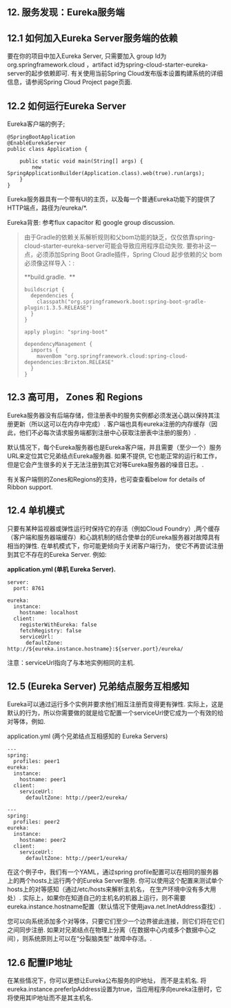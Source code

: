 ## 12. 服务发现：Eureka服务端

## 12.1 如何加入Eureka Server服务端的依赖

要在你的项目中加入Eureka Server, 只需要加入 group Id为org.springframework.cloud ，artifact id为spring-cloud-starter-eureka-server的起步依赖即可. 有关使用当前Spring Cloud发布版本设置构建系统的详细信息，请参阅Spring Cloud Project page页面.

## 12.2 如何运行Eureka Server

Eureka客户端的例子;

    @SpringBootApplication
    @EnableEurekaServer
    public class Application {
    
        public static void main(String[] args) {
            new SpringApplicationBuilder(Application.class).web(true).run(args);
        }
    }
    

Eureka服务器具有一个带有UI的主页，以及每一个普通Eureka功能下的提供了HTTP端点，路径为/eureka/*.

Eureka背景: 参考flux capacitor 和 google group discussion.

> 由于Gradle的依赖关系解析规则和父bom功能的缺乏，仅仅依靠spring-cloud-starter-eureka-server可能会导致应用程序启动失败. 要弥补这一点，必须添加Spring Boot Gradle插件，Spring Cloud 起步依赖的父 bom必须像这样导入：:
> 
> **build.gradle.  **
> 
>     buildscript {
>       dependencies {
>         classpath("org.springframework.boot:spring-boot-gradle-plugin:1.3.5.RELEASE")
>       }
>     }
>     
>     apply plugin: "spring-boot"
>     
>     dependencyManagement {
>       imports {
>         mavenBom "org.springframework.cloud:spring-cloud-dependencies:Brixton.RELEASE"
>       }
>     }
>     

## 12.3 高可用， Zones 和 Regions

Eureka服务器没有后端存储，但注册表中的服务实例都必须发送心跳以保持其注册更新（所以这可以在内存中完成）. 客户端也具有eureka注册的内存缓存（因此，他们不必每次请求服务端都到注册中心获取注册表中注册的服务）.

默认情况下，每个Eureka服务器也是Eureka客户端，并且需要（至少一个）服务URL来定位其它兄弟结点Eureka服务器. 如果不提供, 它也能正常的运行和工作， 但是它会产生很多的关于无法注册到其它对等Eureka服务器的噪音日志。.

有关客户端侧的Zones和Regions的支持，也可查查看below for details of Ribbon support.

## 12.4 单机模式

只要有某种监视器或弹性运行时保持它的存活（例如Cloud Foundry）,两个缓存（客户端和服务器端缓存）和心跳机制的结合使单台的Eureka服务器对故障具有相当的弹性. 在单机模式下，你可能更倾向于关闭客户端行为， 使它不再尝试注册到其它不存在的Eureka Server. 例如:

**application.yml (单机 Eureka Server).**

    server:
      port: 8761
    
    eureka:
      instance:
        hostname: localhost
      client:
        registerWithEureka: false
        fetchRegistry: false
        serviceUrl:
          defaultZone: http://${eureka.instance.hostname}:${server.port}/eureka/
    

注意：serviceUrl指向了与本地实例相同的主机.

## 12.5 (Eureka Server) 兄弟结点服务互相感知

Eureka可以通过运行多个实例并要求他们相互注册而变得更有弹性. 实际上，这是默认的行为，所以你需要做的就是给它配置一个serviceUrl使它成为一个有效的给对等体，例如.

application.yml (两个兄弟结点互相感知的 Eureka Servers)

    ---
    spring:
      profiles: peer1
    eureka:
      instance:
        hostname: peer1
      client:
        serviceUrl:
          defaultZone: http://peer2/eureka/
    
    ---
    spring:
      profiles: peer2
    eureka:
      instance:
        hostname: peer2
      client:
        serviceUrl:
          defaultZone: http://peer1/eureka/
    

在这个例子中，我们有一个YAML，通过spring profile配置可以在相同的服务器上的两个hosts上运行两个的Eureka Server服务. 你可以使用这个配置来测试单个hosts上的对等感知（通过/etc/hosts来解析主机名， 在生产环境中没有多大用处）. 实际上，如果你在知道自己的主机名的机器上运行，则不需要eureka.instance.hostname配置（默认情况下使用java.net.InetAddress查找）.

您可以向系统添加多个对等体，只要它们至少一个边界彼此连接，则它们将在它们之间同步注册. 如果对兄弟结点在物理上分离（在数据中心内或多个数据中心之间），则系统原则上可以在“分裂脑类型” 故障中存活。.

## 12.6 配置IP地址

在某些情况下，你可以更想让Eureka公布服务的IP地址， 而不是主机名. 将eureka.instance.preferIpAddress设置为true，当应用程序向eureka注册时，它将使用其IP地址而不是其主机名.